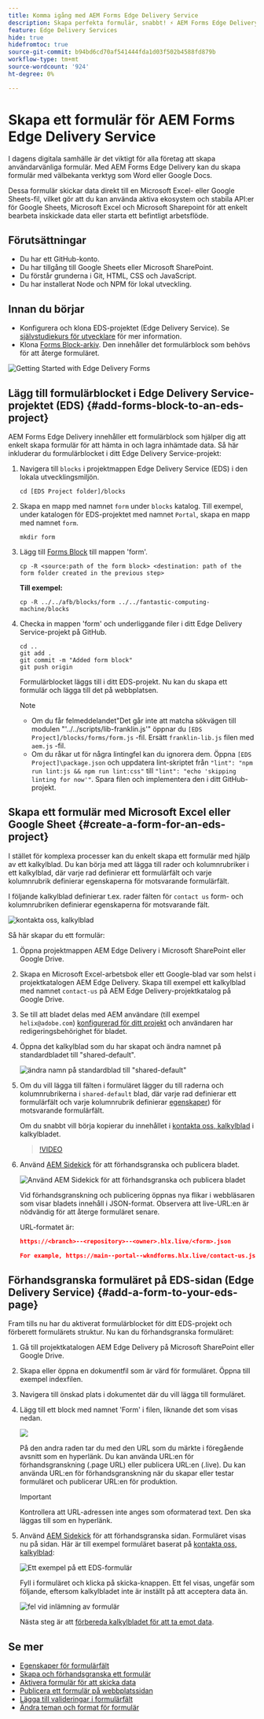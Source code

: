 ```yaml
---
title: Komma igång med AEM Forms Edge Delivery Service
description: Skapa perfekta formulär, snabbt! ⚡ AEM Forms Edge Delivery, dokumentbaserad framtagning = blixtsnabb och SEO-anpassade formulär för nöjdare användare och sökmotorer.
feature: Edge Delivery Services
hide: true
hidefromtoc: true
source-git-commit: b94bd6cd70af541444fda1d03f502b4588fd879b
workflow-type: tm+mt
source-wordcount: '924'
ht-degree: 0%

---
```



# Skapa ett formulär för AEM Forms Edge Delivery Service

I dagens digitala samhälle är det viktigt för alla företag att skapa användarvänliga formulär. Med AEM Forms Edge Delivery kan du skapa formulär med välbekanta verktyg som Word eller Google Docs.

Dessa formulär skickar data direkt till en Microsoft Excel- eller Google Sheets-fil, vilket gör att du kan använda aktiva ekosystem och stabila API:er för Google Sheets, Microsoft Excel och Microsoft Sharepoint för att enkelt bearbeta inskickade data eller starta ett befintligt arbetsflöde.

## Förutsättningar

* Du har ett GitHub-konto.
* Du har tillgång till Google Sheets eller Microsoft SharePoint.
* Du förstår grunderna i Git, HTML, CSS och JavaScript.
* Du har installerat Node och NPM för lokal utveckling.

## Innan du börjar

* Konfigurera och klona EDS-projektet (Edge Delivery Service). Se [självstudiekurs för utvecklare](https://www.aem.live/developer/tutorial) för mer information.
* Klona [Forms Block-arkiv](https://github.com/adobe/afb). Den innehåller det formulärblock som behövs för att återge formuläret.

![Getting Started with Edge Delivery Forms](/help/edge/assets/getting-started-with-eds-forms.png)

## Lägg till formulärblocket i Edge Delivery Service-projektet (EDS) {#add-forms-block-to-an-eds-project}

AEM Forms Edge Delivery innehåller ett formulärblock som hjälper dig att enkelt skapa formulär för att hämta in och lagra inhämtade data. Så här inkluderar du formulärblocket i ditt Edge Delivery Service-projekt:

1. Navigera till `blocks` i projektmappen Edge Delivery Service (EDS) i den lokala utvecklingsmiljön.


   ```Shell
   cd [EDS Project folder]/blocks
   ```

1. Skapa en mapp med namnet `form` under `blocks` katalog. Till exempel, under katalogen för EDS-projektet med namnet `Portal`, skapa en mapp med namnet `form`.

   ```Shell
   mkdir form
   ```


1. Lägg till [Forms Block](https://github.com/adobe/afb/tree/main/blocks/form) till mappen &#39;form&#39;.

   ```shell
   cp -R <source:path of the form block> <destination: path of the form folder created in the previous step>
   ```

   **Till exempel:**


   ```shell
   cp -R ../../afb/blocks/form ../../fantastic-computing-machine/blocks 
   ```



1. Checka in mappen &#39;form&#39; och underliggande filer i ditt Edge Delivery Service-projekt på GitHub.

   ```Shell
   cd ..
   git add .
   git commit -m "Added form block"
   git push origin
   ```

   Formulärblocket läggs till i ditt EDS-projekt. Nu kan du skapa ett formulär och lägga till det på webbplatsen.

   >[!NOTE]
   >
   > * Om du får felmeddelandet&quot;Det går inte att matcha sökvägen till modulen &quot;&#39;../../scripts/lib-franklin.js&#39;&quot; öppnar du `[EDS Project]/blocks/forms/form.js` -fil. Ersätt `franklin-lib.js` filen med `aem.js` -fil.
   > * Om du råkar ut för några lintingfel kan du ignorera dem. Öppna `[EDS Project]\package.json` och uppdatera lint-skriptet från `"lint": "npm run lint:js && npm run lint:css"` till `"lint": "echo 'skipping linting for now'"`. Spara filen och implementera den i ditt GitHub-projekt.

## Skapa ett formulär med Microsoft Excel eller Google Sheet {#create-a-form-for-an-eds-project}

I stället för komplexa processer kan du enkelt skapa ett formulär med hjälp av ett kalkylblad. Du kan börja med att lägga till rader och kolumnrubriker i ett kalkylblad, där varje rad definierar ett formulärfält och varje kolumnrubrik definierar egenskaperna för motsvarande formulärfält.

I följande kalkylblad definierar t.ex. rader fälten för `contact us` form- och kolumnrubriken definierar egenskaperna för motsvarande fält.

![kontakta oss, kalkylblad](/help/edge/assets/contact-us-form-spreadsheet.png)

Så här skapar du ett formulär:

1. Öppna projektmappen AEM Edge Delivery i Microsoft SharePoint eller Google Drive.

1. Skapa en Microsoft Excel-arbetsbok eller ett Google-blad var som helst i projektkatalogen AEM Edge Delivery. Skapa till exempel ett kalkylblad med namnet `contact-us` på AEM Edge Delivery-projektkatalog på Google Drive.

1. Se till att bladet delas med AEM användare (till exempel `helix@adobe.com`) [konfigurerad för ditt projekt](https://www.aem.live/docs/setup-customer-sharepoint) och användaren har redigeringsbehörighet för bladet.

1. Öppna det kalkylblad som du har skapat och ändra namnet på standardbladet till &quot;shared-default&quot;.

   ![ändra namn på standardblad till &quot;shared-default&quot;](/help/edge/assets/rename-sheet-to-shared-default.png)

1. Om du vill lägga till fälten i formuläret lägger du till raderna och kolumnrubrikerna i `shared-default` blad, där varje rad definierar ett formulärfält och varje kolumnrubrik definierar [egenskaper](/help/edge/docs/forms/eds-form-field-properties)) för motsvarande formulärfält.

   Om du snabbt vill börja kopierar du innehållet i [kontakta oss, kalkylblad](https://docs.google.com/spreadsheets/d/12jvYjo1a3GOV30IqPY6_7YaCQtUmzWpFhoiOHDcjB28/edit?usp=drive_link) i kalkylbladet.

   >[!VIDEO](https://video.tv.adobe.com/v/3427468?quality=12&learn=on)

1. Använd [AEM Sidekick](https://www.aem.live/developer/tutorial#preview-and-publish-your-content) för att förhandsgranska och publicera bladet.

   ![Använd AEM Sidekick för att förhandsgranska och publicera bladet](/help/edge/assets/preview-form.png)

   Vid förhandsgranskning och publicering öppnas nya flikar i webbläsaren som visar bladets innehåll i JSON-format. Observera att live-URL:en är nödvändig för att återge formuläret senare.

   URL-formatet är:

   ```JSON
   https://<branch>--<repository>--<owner>.hlx.live/<form>.json
   
   For example, https://main--portal--wkndforms.hlx.live/contact-us.json
   ```



## Förhandsgranska formuläret på EDS-sidan (Edge Delivery Service) {#add-a-form-to-your-eds-page}

Fram tills nu har du aktiverat formulärblocket för ditt EDS-projekt och förberett formulärets struktur. Nu kan du förhandsgranska formuläret:

1. Gå till projektkatalogen AEM Edge Delivery på Microsoft SharePoint eller Google Drive.

1. Skapa eller öppna en dokumentfil som är värd för formuläret. Öppna till exempel indexfilen.

1. Navigera till önskad plats i dokumentet där du vill lägga till formuläret.

1. Lägg till ett block med namnet &#39;Form&#39; i filen, liknande det som visas nedan.

   ![](/help/edge/assets/form-block-in-sites-page-example.png)

   På den andra raden tar du med den URL som du märkte i föregående avsnitt som en hyperlänk. Du kan använda URL:en för förhandsgranskning (.page URL) eller publicera URL:en (.live). Du kan använda URL:en för förhandsgranskning när du skapar eller testar formuläret och publicerar URL:en för produktion.

   >[!IMPORTANT]
   >
   >
   > Kontrollera att URL-adressen inte anges som oformaterad text. Den ska läggas till som en hyperlänk.

1. Använd [AEM Sidekick](https://www.aem.live/developer/tutorial#preview-and-publish-your-content) för att förhandsgranska sidan. Formuläret visas nu på sidan. Här är till exempel formuläret baserat på [kontakta oss, kalkylblad](https://docs.google.com/spreadsheets/d/12jvYjo1a3GOV30IqPY6_7YaCQtUmzWpFhoiOHDcjB28/edit?usp=drive_link):


   ![Ett exempel på ett EDS-formulär](/help/edge/assets/eds-form.png)

   Fyll i formuläret och klicka på skicka-knappen. Ett fel visas, ungefär som följande, eftersom kalkylbladet inte är inställt på att acceptera data än.

   ![fel vid inlämning av formulär](/help/edge/assets/form-error.png)


   Nästa steg är att [förbereda kalkylbladet för att ta emot data](/help/edge/docs/forms/submit-forms.md).



## Se mer

* [Egenskaper för formulärfält](/help/edge/docs/forms/eds-form-field-properties)
* [Skapa och förhandsgranska ett formulär](/help/edge/docs/forms/create-forms.md)
* [Aktivera formulär för att skicka data](/help/edge/docs/forms/submit-forms.md)
* [Publicera ett formulär på webbplatssidan](/help/edge/docs/forms/publish-eds-forms.md)
* [Lägga till valideringar i formulärfält](/help/edge/docs/forms/validate-forms.md)
* [Ändra teman och format för formulär](/help/edge/docs/forms/style-theme-forms.md)
